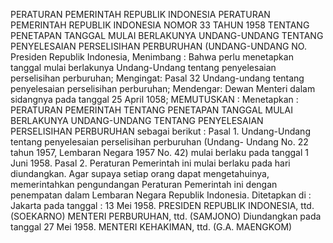  PERATURAN PEMERINTAH REPUBLIK INDONESIA PERATURAN PEMERINTAH REPUBLIK INDONESIA NOMOR 33 TAHUN 1958 TENTANG PENETAPAN TANGGAL MULAI BERLAKUNYA UNDANG-UNDANG TENTANG PENYELESAIAN PERSELISIHAN PERBURUHAN (UNDANG-UNDANG NO. Presiden Republik Indonesia,
Menimbang :
 Bahwa perlu menetapkan tanggal mulai berlakunya Undang-Undang tentang penyelesaian perselisihan perburuhan;
Mengingat:
 Pasal 32 Undang-undang tentang penyelesaian perselisihan perburuhan; Mendengar: Dewan Menteri dalam sidangnya pada tanggal 25 April 1058;
MEMUTUSKAN :
 Menetapkan : PERATURAN PEMERINTAH TENTANG PENETAPAN TANGGAL MULAI BERLAKUNYA UNDANG-UNDANG TENTANG PENYELESAIAN PERSELISIHAN PERBURUHAN sebagai berikut : Pasal 1. Undang-Undang tentang penyelesaian perselisihan perburuhan (Undang- Undang No. 22 tahun 1957, Lembaran Negara 1957 No. 42) mulai berlaku pada tanggal 1 Juni 1958. Pasal 2. Peraturan Pemerintah ini mulai berlaku pada hari diundangkan. Agar supaya setiap orang dapat mengetahuinya, memerintahkan pengundangan Peraturan Pemerintah ini dengan penempatan dalam Lembaran Negara Republik Indonesia. Ditetapkan di : Jakarta pada tanggal : 13 Mei 1958. PRESIDEN REPUBLIK INDONESIA, ttd. (SOEKARNO) MENTERI PERBURUHAN, ttd. (SAMJONO) Diundangkan pada tanggal 27 Mei 1958. MENTERI KEHAKIMAN, ttd. (G.A. MAENGKOM)